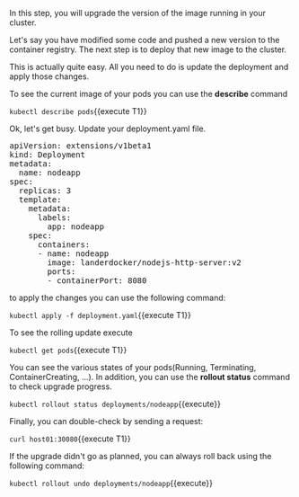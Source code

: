 In this step, you will upgrade the version of the image running in your cluster.

Let's say you have modified some code and pushed a new version to the container registry. The next step is to deploy that new image to the cluster. 

This is actually quite easy. All you need to do is update the deployment and apply those changes.

To see the current image of your pods you can use the **describe** command

`kubectl describe pods`{{execute T1}}

Ok, let's get busy. Update your deployment.yaml file.

<pre class="file"
  data-filename="./deployment.yaml"
  data-target="replace">
apiVersion: extensions/v1beta1
kind: Deployment
metadata:
  name: nodeapp
spec:
  replicas: 3
  template:
    metadata:
      labels:
        app: nodeapp
    spec:
      containers:
      - name: nodeapp
        image: landerdocker/nodejs-http-server:v2
        ports:
        - containerPort: 8080
</pre>

to apply the changes you can use the following command:

`kubectl apply -f deployment.yaml`{{execute T1}}

To see the rolling update execute

`kubectl get pods`{{execute T1}}

You can see the various states of your pods(Running, Terminating, ContainerCreating, ...). In addition, you can use the **rollout status** command to check upgrade progress.

`kubectl rollout status deployments/nodeapp`{{execute}}

Finally, you can double-check by sending a request:

`curl host01:30080`{{execute T1}}

If the upgrade didn't go as planned, you can always roll back using the following command:

`kubectl rollout undo deployments/nodeapp`{{execute}}

